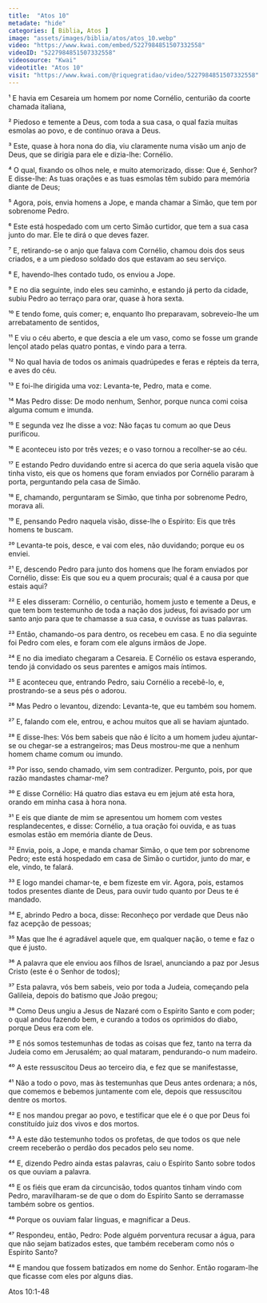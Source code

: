 ```yaml
---
title:  "Atos 10"
metadate: "hide"
categories: [ Biblia, Atos ]
image: "assets/images/biblia/atos/atos_10.webp"
video: "https://www.kwai.com/embed/5227984851507332558"
videoID: "5227984851507332558"
videosource: "Kwai"
videotitle: "Atos 10"
visit: "https://www.kwai.com/@riquegratidao/video/5227984851507332558"
---
```


¹ E havia em Cesareia um homem por nome Cornélio, centurião da coorte chamada italiana,

² Piedoso e temente a Deus, com toda a sua casa, o qual fazia muitas esmolas ao povo, e de contínuo orava a Deus.

³ Este, quase à hora nona do dia, viu claramente numa visão um anjo de Deus, que se dirigia para ele e dizia-lhe: Cornélio.

⁴ O qual, fixando os olhos nele, e muito atemorizado, disse: Que é, Senhor? E disse-lhe: As tuas orações e as tuas esmolas têm subido para memória diante de Deus;

⁵ Agora, pois, envia homens a Jope, e manda chamar a Simão, que tem por sobrenome Pedro.

⁶ Este está hospedado com um certo Simão curtidor, que tem a sua casa junto do mar. Ele te dirá o que deves fazer.

⁷ E, retirando-se o anjo que falava com Cornélio, chamou dois dos seus criados, e a um piedoso soldado dos que estavam ao seu serviço.

⁸ E, havendo-lhes contado tudo, os enviou a Jope.

⁹ E no dia seguinte, indo eles seu caminho, e estando já perto da cidade, subiu Pedro ao terraço para orar, quase à hora sexta.

¹⁰ E tendo fome, quis comer; e, enquanto lho preparavam, sobreveio-lhe um arrebatamento de sentidos,

¹¹ E viu o céu aberto, e que descia a ele um vaso, como se fosse um grande lençol atado pelas quatro pontas, e vindo para a terra.

¹² No qual havia de todos os animais quadrúpedes e feras e répteis da terra, e aves do céu.

¹³ E foi-lhe dirigida uma voz: Levanta-te, Pedro, mata e come.

¹⁴ Mas Pedro disse: De modo nenhum, Senhor, porque nunca comi coisa alguma comum e imunda.

¹⁵ E segunda vez lhe disse a voz: Não faças tu comum ao que Deus purificou.

¹⁶ E aconteceu isto por três vezes; e o vaso tornou a recolher-se ao céu.

¹⁷ E estando Pedro duvidando entre si acerca do que seria aquela visão que tinha visto, eis que os homens que foram enviados por Cornélio pararam à porta, perguntando pela casa de Simão.

¹⁸ E, chamando, perguntaram se Simão, que tinha por sobrenome Pedro, morava ali.

¹⁹ E, pensando Pedro naquela visão, disse-lhe o Espírito: Eis que três homens te buscam.

²⁰ Levanta-te pois, desce, e vai com eles, não duvidando; porque eu os enviei.

²¹ E, descendo Pedro para junto dos homens que lhe foram enviados por Cornélio, disse: Eis que sou eu a quem procurais; qual é a causa por que estais aqui?

²² E eles disseram: Cornélio, o centurião, homem justo e temente a Deus, e que tem bom testemunho de toda a nação dos judeus, foi avisado por um santo anjo para que te chamasse a sua casa, e ouvisse as tuas palavras.

²³ Então, chamando-os para dentro, os recebeu em casa. E no dia seguinte foi Pedro com eles, e foram com ele alguns irmãos de Jope.

²⁴ E no dia imediato chegaram a Cesareia. E Cornélio os estava esperando, tendo já convidado os seus parentes e amigos mais íntimos.

²⁵ E aconteceu que, entrando Pedro, saiu Cornélio a recebê-lo, e, prostrando-se a seus pés o adorou.

²⁶ Mas Pedro o levantou, dizendo: Levanta-te, que eu também sou homem.

²⁷ E, falando com ele, entrou, e achou muitos que ali se haviam ajuntado.

²⁸ E disse-lhes: Vós bem sabeis que não é lícito a um homem judeu ajuntar-se ou chegar-se a estrangeiros; mas Deus mostrou-me que a nenhum homem chame comum ou imundo.

²⁹ Por isso, sendo chamado, vim sem contradizer. Pergunto, pois, por que razão mandastes chamar-me?

³⁰ E disse Cornélio: Há quatro dias estava eu em jejum até esta hora, orando em minha casa à hora nona.

³¹ E eis que diante de mim se apresentou um homem com vestes resplandecentes, e disse: Cornélio, a tua oração foi ouvida, e as tuas esmolas estão em memória diante de Deus.

³² Envia, pois, a Jope, e manda chamar Simão, o que tem por sobrenome Pedro; este está hospedado em casa de Simão o curtidor, junto do mar, e ele, vindo, te falará.

³³ E logo mandei chamar-te, e bem fizeste em vir. Agora, pois, estamos todos presentes diante de Deus, para ouvir tudo quanto por Deus te é mandado.

³⁴ E, abrindo Pedro a boca, disse: Reconheço por verdade que Deus não faz acepção de pessoas;

³⁵ Mas que lhe é agradável aquele que, em qualquer nação, o teme e faz o que é justo.

³⁶ A palavra que ele enviou aos filhos de Israel, anunciando a paz por Jesus Cristo (este é o Senhor de todos);

³⁷ Esta palavra, vós bem sabeis, veio por toda a Judeia, começando pela Galileia, depois do batismo que João pregou;

³⁸ Como Deus ungiu a Jesus de Nazaré com o Espírito Santo e com poder; o qual andou fazendo bem, e curando a todos os oprimidos do diabo, porque Deus era com ele.

³⁹ E nós somos testemunhas de todas as coisas que fez, tanto na terra da Judeia como em Jerusalém; ao qual mataram, pendurando-o num madeiro.

⁴⁰ A este ressuscitou Deus ao terceiro dia, e fez que se manifestasse,

⁴¹ Não a todo o povo, mas às testemunhas que Deus antes ordenara; a nós, que comemos e bebemos juntamente com ele, depois que ressuscitou dentre os mortos.

⁴² E nos mandou pregar ao povo, e testificar que ele é o que por Deus foi constituído juiz dos vivos e dos mortos.

⁴³ A este dão testemunho todos os profetas, de que todos os que nele creem receberão o perdão dos pecados pelo seu nome.

⁴⁴ E, dizendo Pedro ainda estas palavras, caiu o Espírito Santo sobre todos os que ouviam a palavra.

⁴⁵ E os fiéis que eram da circuncisão, todos quantos tinham vindo com Pedro, maravilharam-se de que o dom do Espírito Santo se derramasse também sobre os gentios.

⁴⁶ Porque os ouviam falar línguas, e magnificar a Deus.

⁴⁷ Respondeu, então, Pedro: Pode alguém porventura recusar a água, para que não sejam batizados estes, que também receberam como nós o Espírito Santo?

⁴⁸ E mandou que fossem batizados em nome do Senhor. Então rogaram-lhe que ficasse com eles por alguns dias. 


Atos 10:1-48